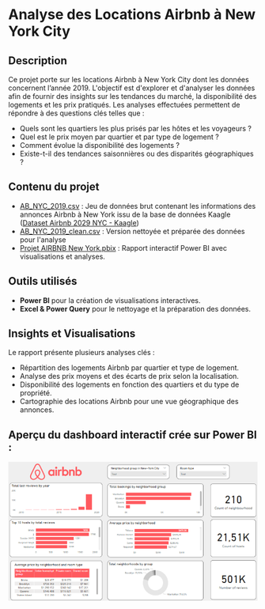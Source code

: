<h1> Analyse des Locations Airbnb à New York City</h1>

<h2>Description</h2>
Ce projet porte sur les locations Airbnb à New York City dont les données concernent l’année 2019. L'objectif est d'explorer et d'analyser les données afin de fournir des insights sur les tendances du marché, la disponibilité des logements et les prix pratiqués.
Les analyses effectuées permettent de répondre à des questions clés telles que :




- Quels sont les quartiers les plus prisés par les hôtes et les voyageurs ?
- Quel est le prix moyen par quartier et par type de logement ?
- Comment évolue la disponibilité des logements ?
- Existe-t-il des tendances saisonnières ou des disparités géographiques ?



<h2> Contenu du projet</h2>

- [AB_NYC_2019.csv](https://github.com/KatiaG-data/Airbnb-Project/blob/main/AB_NYC_2019.csv) : Jeu de données brut contenant les informations des annonces Airbnb à New York issu de la base de données Kaagle ([Dataset Airbnb 2029 NYC - Kaagle](https://www.kaggle.com/datasets/dgomonov/new-york-city-airbnb-open-data)) 
- [AB_NYC_2019_clean.csv](https://github.com/KatiaG-data/Airbnb-Project/blob/main/AB_NYC_2019_clean.xlsx) : Version nettoyée et préparée des données pour l'analyse
- [Projet AIRBNB New York.pbix](https://github.com/KatiaG-data/Airbnb-Project/blob/main/Projet%20AIRBNB%20New%20York.pbix) : Rapport interactif Power BI avec visualisations et analyses.



<h2> Outils utilisés</h2>

- **Power BI** pour la création de visualisations interactives.
- **Excel & Power Query** pour le nettoyage et la préparation des données.


  

<h2> Insights et Visualisations </h2>

Le rapport présente plusieurs analyses clés :
- Répartition des logements Airbnb par quartier et type de logement.
- Analyse des prix moyens et des écarts de prix selon la localisation.
- Disponibilité des logements en fonction des quartiers et du type de propriété.
- Cartographie des locations Airbnb pour une vue géographique des annonces.


<h2>Aperçu du dashboard interactif crée sur Power BI :</h2>

<img src="https://github.com/KatiaG-data/Airbnb-Project/blob/main/Screenshot%202025-03-19%20134343.png"/>
